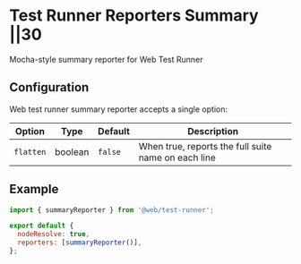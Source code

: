 # Test Runner  Reporters  Summary ||30

Mocha-style summary reporter for Web Test Runner

## Configuration

Web test runner summary reporter accepts a single option:

| Option    | Type    | Default | Description                                         |
| --------- | ------- | ------- | --------------------------------------------------- |
| `flatten` | boolean | `false` | When true, reports the full suite name on each line |

## Example

```js
import { summaryReporter } from '@web/test-runner';

export default {
  nodeResolve: true,
  reporters: [summaryReporter()],
};
```
